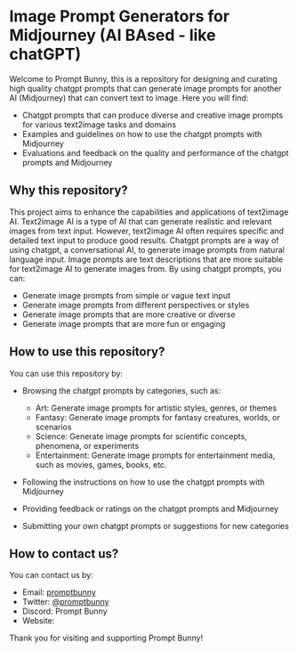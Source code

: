 # Image Prompt Generators for Midjourney (AI BAsed - like chatGPT)

Welcome to Prompt Bunny, this is a repository for designing and curating high quality chatgpt prompts that can generate image prompts for another AI (Midjourney) that can convert text to image. Here you will find:

- Chatgpt prompts that can produce diverse and creative image prompts for various text2image tasks and domains
- Examples and guidelines on how to use the chatgpt prompts with Midjourney
- Evaluations and feedback on the quality and performance of the chatgpt prompts and Midjourney

## Why this repository?

This project aims to enhance the capabilities and applications of text2image AI. Text2image AI is a type of AI that can generate realistic and relevant images from text input. However, text2image AI often requires specific and detailed text input to produce good results. Chatgpt prompts are a way of using chatgpt, a conversational AI, to generate image prompts from natural language input. Image prompts are text descriptions that are more suitable for text2image AI to generate images from. By using chatgpt prompts, you can:

- Generate image prompts from simple or vague text input
- Generate image prompts from different perspectives or styles
- Generate image prompts that are more creative or diverse
- Generate image prompts that are more fun or engaging

## How to use this repository?

You can use this repository by:

- Browsing the chatgpt prompts by categories, such as:

  - Art: Generate image prompts for artistic styles, genres, or themes
  - Fantasy: Generate image prompts for fantasy creatures, worlds, or scenarios
  - Science: Generate image prompts for scientific concepts, phenomena, or experiments
  - Entertainment: Generate image prompts for entertainment media, such as movies, games, books, etc.

- Following the instructions on how to use the chatgpt prompts with Midjourney
- Providing feedback or ratings on the chatgpt prompts and Midjourney
- Submitting your own chatgpt prompts or suggestions for new categories


## How to contact us?

You can contact us by:

- Email: [promptbunny](mailto:)
- Twitter: [@promptbunny]()
- Discord: Prompt Bunny
- Website: []()

Thank you for visiting and supporting Prompt Bunny!

